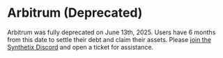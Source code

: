 # Arbitrum (Deprecated)

Arbitrum was fully deprecated on June 13th, 2025. Users have 6 months from this date to settle their debt and claim their assets. Please [join the Synthetix Discord](https://discord.gg/synthetix) and open a ticket for assistance.
